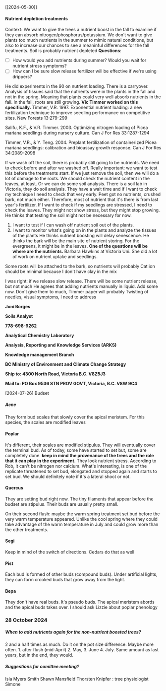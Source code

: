 [[2024-05-30]]
#### Nutrient depletion treatments
Context: We want to give the trees a nutrient boost in the fall to examine if they can absorb nitrogen/phosphorus/potassium. 
We don't want to give plants too much nutrients in the summer to mimic natural conditions, but also to increase our chances to see a meaninful differences for the fall treatments. 
Soil is probably nutrient depleted
**Questions**:
- [ ] How would you add nutrients during summer? Would you wait for nutrient stress symptoms? 
- [ ] How can I be sure slow release fertilizer will be effective if we're using drippers?

He did experiments in the 90 on nutrient loading. There is a carryover.
Analysis of tissues said that the nutrients were in the plants in the fall and not in the spring. Meaning that plants could very well absorb nutrients in the fall.
In the fall, roots are still growing. 
**Vic Timmer worked on this specifically.**
Timmer, V.R. 1997. Exponential nutrient loading: a new fertilization technique to improve seedling performance on competitive sites. New Forests 13:279-299

Salifu, K.F., & V.R. Timmer. 2003. Optimizing nitrogen loading of Picea mariana seedlings during nursery culture. Can J For Res 33:1287-1294

Timmer, V.R., & Y. Teng. 2004. Preplant fertilization of containerized Picea mariana seedlings: calibration and bioassay growth response. Can J For Res 34:2089-2098

If we wash off the soil, there is probably still going to be nutrients. We need to check before and after we washed off. Really important: we want to test this before the treatments start. If we just remove the soil, then we will do a lot of damage to the roots. 
We should check the nutrient content in the leaves, at least. Or we can do some soil analysis. There is a soil lab in Victoria, they do soil analysis. They have a wait time and if I want to check my technique I need to check that very early.
Peet got no nutrients, crushed bark, not much either.  Therefore, most of nutrient that it's there is from last year's fertilizer. If I want to check if my seedlings are stressed, I need to check the leaves. They might not show stress, but they might stop growing. 
He thinks that testing the soil might not be necessary for now. 
1. I want to test if I can wash off nutrient soil out of the plants.
2. I want to monitor what's going on in the plants and analyze the tissues of the plants
He thinks nutrient boosting will delay senescence. He thinks the bark will be the main site of nutrient storing. For the evergreens, it might be in the leaves. **One of the questions will be where are the nutrients.**
Barbara Hawkins at Victoria Uni. She did a lot of work on nutrient uptake and seedlings. 

Some roots will be attached to the bark, so nutrients will probably 
Cat ion should be minimal because I don't have clay in the mix

I was right: if we release slow release. There will be some nutrient release, but not much
He agrees that adding nutrients manually in liquid. Add some now. 
Don't give them to much, Timmer paper will probably 
Twisting of needles, visual symptoms, I need to address

**Joni Borges**

**Soils Analyst**

**778-698-9262**

**Analytical Chemistry Laboratory**

**Analysis, Reporting and Knowledge Services (ARKS)**

**Knowledge management Branch**

**BC Ministry of Environment and Climate Change Strategy**

**Ship to: 4300 North Road, Victoria B.C. V8Z5J3**

**Mail to: PO Box 9536 STN PROV GOVT, Victoria, B.C. V8W 9C4**

[2024-07-26]
Budset 
##### Acne 
They form bud scales that slowly cover the apical meristem. For this species, the scales are modified leaves
#### Poplar
It's different, their scales are modified stipulus. They will eventually cover the terminal bud. 
As of today, some have started to set but, some are completely done. 
**keep in mind the provenance of the trees and the role that it can play in the experiment.**
They look nutrient stress. According to Rob, it can't be nitrogen nor calcium.
What's interesting, is one of the replicate threatened to set bud, elongated and stopped again and starts to set bud. We should definitely note if it's a lateral shoot or not. 
#### Quercus
They are setting bud right now. The tiny filaments that appear before the budset are stipulus. Their buds are usually pretty small. 

On their second flush: maybe the warm spring treatment set bud before the very warm temperature appeared. Unlike the cool spring where they could take advantage of the warm temperature in July and could grow more than the other treatments.
#### Segi
Keep in mind of the switch of directions. Cedars do that as well
#### Pist
Each bud is formed of other buds (compound buds). Under artificial lights, they can form crooked buds that grow away from the light. 
#### Bepa
They don't have real buds. It's pseudo buds. The apical meristem abords and the apical buds takes over. 
I should ask Lizzie about poplar phenology



### 28 October 2024
##### When to add nutrients again for the non-nutrient boosted trees?
2 and a half times as much. Do it on the pot size difference. Maybe more often. 1. after flush (mid-April) 2. May, 3. June 4. July. Same amount as last years, but in the end, they would.
##### Suggestions for comittee meeting?
Isla Myers Smith
Shawn Mansfield
Thorsten Knipfer : tree physiologist
Simone
